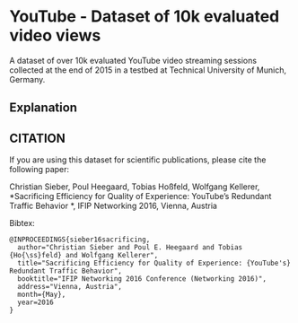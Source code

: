 # YouTube - Dataset of 10k evaluated video views

A dataset of over 10k evaluated YouTube video streaming sessions collected at the end of 2015 in a testbed at Technical University of Munich, Germany.

## Explanation

## CITATION

If you are using this dataset for scientific publications, please cite the following paper:

Christian Sieber, Poul Heegaard, Tobias Hoßfeld, Wolfgang Kellerer, *Sacrificing Efficiency for Quality of Experience: YouTube’s Redundant Traffic Behavior *, IFIP Networking 2016, Vienna, Austria

Bibtex:

```
@INPROCEEDINGS{sieber16sacrificing,
  author="Christian Sieber and Poul E. Heegaard and Tobias {Ho{\ss}feld} and Wolfgang Kellerer",
  title="Sacrificing Efficiency for Quality of Experience: {YouTube's} Redundant Traffic Behavior",
  booktitle="IFIP Networking 2016 Conference (Networking 2016)",
  address="Vienna, Austria",
  month={May},
  year=2016
}
```

